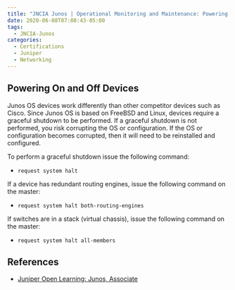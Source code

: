 ```yaml
---
title: "JNCIA Junos | Operational Monitoring and Maintenance: Powering On and Shutting Down Devices"
date: 2020-06-08T07:08:43-05:00
tags:
  - JNCIA-Junos
categories:
  - Certifications
  - Juniper
  - Networking
---
```

## Powering On and Off Devices
Junos OS devices work differently than other competitor devices such as Cisco. Since Junos OS is based on FreeBSD and Linux, devices require a graceful shutdown to be performed. If a graceful shutdown is not performed, you risk corrupting the OS or configuration. If the OS or configuration becomes corrupted, then it will need to be reinstalled and configured.

To perform a graceful shutdown issue the following command:

  * `request system halt`

If a device has redundant routing engines, issue the following command on the master:

  * `request system halt both-routing-engines`
	
If switches are in a stack (virtual chassis), issue the following command on the master:

  * `request system halt all-members`

## References
  * [Juniper Open Learning: Junos, Associate](https://cloud.contentraven.com/junosgenius/learningpath-detail/1004/3/0/1)
